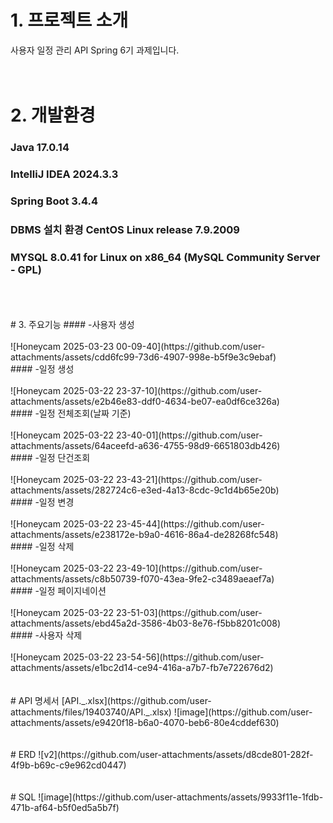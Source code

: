 # 1. 프로젝트 소개
사용자 일정 관리 API Spring 6기 과제입니다.
<br>
<br>
<br>
# 2. 개발환경
### Java 17.0.14<br>
### IntelliJ IDEA 2024.3.3<br>
### Spring Boot 3.4.4<br>
### DBMS 설치 환경 CentOS Linux release 7.9.2009<br>
### MYSQL 8.0.41 for Linux on x86_64 (MySQL Community Server - GPL)<br>
<br>
<br>
<br>
# 3. 주요기능
#### -사용자 생성<br><br>
![Honeycam 2025-03-23 00-09-40](https://github.com/user-attachments/assets/cdd6fc99-73d6-4907-998e-b5f9e3c9ebaf)
<br>
#### -일정 생성<br><br>
![Honeycam 2025-03-22 23-37-10](https://github.com/user-attachments/assets/e2b46e83-ddf0-4634-be07-ea0df6ce326a)
<br>
#### -일정 전체조회(날짜 기준)<br><br>
![Honeycam 2025-03-22 23-40-01](https://github.com/user-attachments/assets/64aceefd-a636-4755-98d9-6651803db426)
<br>
#### -일정 단건조회<br><br>
![Honeycam 2025-03-22 23-43-21](https://github.com/user-attachments/assets/282724c6-e3ed-4a13-8cdc-9c1d4b65e20b)
<br>
#### -일정 변경<br><br>
![Honeycam 2025-03-22 23-45-44](https://github.com/user-attachments/assets/e238172e-b9a0-4616-86a4-de28268fc548)
<br>
#### -일정 삭제<br><br>
![Honeycam 2025-03-22 23-49-10](https://github.com/user-attachments/assets/c8b50739-f070-43ea-9fe2-c3489aeaef7a)
<br>
#### -일정 페이지네이션<br><br>
![Honeycam 2025-03-22 23-51-03](https://github.com/user-attachments/assets/ebd45a2d-3586-4b03-8e76-f5bb8201c008)
<br>
#### -사용자 삭제<br><br>
![Honeycam 2025-03-22 23-54-56](https://github.com/user-attachments/assets/e1bc2d14-ce94-416a-a7b7-fb7e722676d2)
<br>
<br>
<br>
# API 명세서
[API._.xlsx](https://github.com/user-attachments/files/19403740/API._.xlsx)
![image](https://github.com/user-attachments/assets/e9420f18-b6a0-4070-beb6-80e4cddef630)
<br>
<br>
<br>
# ERD
![v2](https://github.com/user-attachments/assets/d8cde801-282f-4f9b-b69c-c9e962cd0447)
<br>
<br>
<br>
# SQL
![image](https://github.com/user-attachments/assets/9933f11e-1fdb-471b-af64-b5f0ed5a5b7f)
<br>
<br>
<br>
